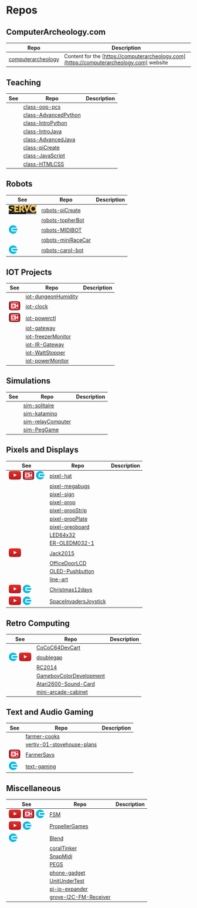 # Repos

## ComputerArcheology.com

| Repo  | Description |
| ----- | ----- |
| [computerarcheology](https://github.com/topherCantrell/computerarcheology) | Content for the [https://computerarcheology.com](https://computerarcheology.com) website |

## Teaching

| See   | Repo  | Description |
| ----- | ----- | ----- |
| | [class-oop-pcs](https://github.com/topherCantrell/class-oop-pcs) | |
| | [class-AdvancedPython](https://github.com/topherCantrell/class-AdvancedPython) | |
| | [class-IntroPython](https://github.com/topherCantrell/class-IntroPython) | |
| | [class-IntroJava](https://github.com/topherCantrell/class-IntroJava) | |
| | [class-AdvancedJava](https://github.com/topherCantrell/class-AdvancedJava) | |
| | [class-piCreate](https://github.com/topherCantrell/class-piCreate) | |
| | [class-JavaScript](https://github.com/topherCantrell/class-JavaScript) | |
| | [class-HTMLCSS](https://github.com/topherCantrell/class-HTMLCSS) | |

## Robots

| See   | Repo  | Description |
| ----- | ----- | ----- |
| [![](art/servo-small.jpg)](https://computerarcheology.com) | [robots-piCreate](https://github.com/topherCantrell/robots-piCreate) | |
| | [robots-topherBot](https://github.com/topherCantrell/robots-topherBot) | |
| ![](art/circuitcellar-small.jpg) | [robots-MIDIBOT](https://github.com/topherCantrell/robots-MIDIBOT) | |
| | [robots-miniRaceCar](https://github.com/topherCantrell/robots-miniRaceCar) | |
| ![](art/circuitcellar-small.jpg) | [robots-carol-bot](https://github.com/topherCantrell/robots-carol-bot) | |

## IOT Projects

| See   | Repo  | Description |
| ----- | ----- | ----- |
| | [iot-dungeonHumidity](https://github.com/topherCantrell/iot-dungeonHumidity) | |
| ![](art/adafruit-small.jpg) | [iot-clock](https://github.com/topherCantrell/iot-clock) | |
| ![](art/adafruit-small.jpg) | [iot-powerctl](https://github.com/topherCantrell/iot-powerctl) | |
| | [iot-gateway](https://github.com/topherCantrell/iot-gateway) | |
| | [iot-freezerMonitor](https://github.com/topherCantrell/iot-freezerMonitor) | |
| | [iot-IR-Gateway](https://github.com/topherCantrell/iot-IR-Gateway) | |
| | [iot-WattStopper](https://github.com/topherCantrell/iot-WattStopper) | |
| | [iot-powerMonitor](https://github.com/topherCantrell/iot-powerMonitor) | |

## Simulations

| See   | Repo  | Description |
| ----- | ----- | ----- |
| | [sim-solitaire](https://github.com/topherCantrell/sim-solitaire) | |
| | [sim-katamino](https://github.com/topherCantrell/sim-katamino) | |
| | [sim-relayComputer](https://github.com/topherCantrell/sim-relayComputer) | |
| | [sim-PegGame](https://github.com/topherCantrell/sim-PegGame) | |

## Pixels and Displays

| See   | Repo  | Description |
| ----- | ----- | ----- |
| ![](art/youtube-small.jpg) ![](art/adafruit-small.jpg) ![](art/circuitcellar-small.jpg) | [pixel-hat](https://github.com/topherCantrell/pixel-hat) | |
| | [pixel-megabugs](https://github.com/topherCantrell/pixel-megabugs) | |
| | [pixel-sign](https://github.com/topherCantrell/pixel-sign) | |
| | [pixel-prop](https://github.com/topherCantrell/pixel-prop) | |
| | [pixel-propStrip](https://github.com/topherCantrell/pixel-propStrip) | |
| | [pixel-propPlate](https://github.com/topherCantrell/pixel-propPlate) | |
| | [pixel-oreoboard](https://github.com/topherCantrell/pixel-oreoboard) | |
| | [LED64x32](https://github.com/topherCantrell/LED64x32) | |
| | [ER-OLEDM032-1](https://github.com/topherCantrell/ER-OLEDM032-1) | |
| ![](art/youtube-small.jpg) | [Jack2015](https://github.com/topherCantrell/Jack2015) | |
| | [OfficeDoorLCD](https://github.com/topherCantrell/OfficeDoorLCD) | |
| | [OLED-Pushbutton](https://github.com/topherCantrell/OLED-Pushbutton) | |
| | [line-art](https://github.com/topherCantrell/line-art) | |
| ![](art/youtube-small.jpg) ![](art/circuitcellar-small.jpg) | [Christmas12days](https://github.com/topherCantrell/Christmas12days) | |
| ![](art/youtube-small.jpg) ![](art/circuitcellar-small.jpg) | [SpaceInvadersJoystick](https://github.com/topherCantrell/SpaceInvadersJoystick) | |

## Retro Computing

| See   | Repo  | Description |
| ----- | ----- | ----- |
| | [CoCoC64DevCart](https://github.com/topherCantrell/CoCoC64DevCart) | |
| ![](art/circuitcellar-small.jpg) ![](art/youtube-small.jpg) | [doublegap](https://github.com/topherCantrell/doublegap) | |
| | [RC2014](https://github.com/topherCantrell/RC2014) | |
| | [GameboyColorDevelopment](https://github.com/topherCantrell/GameboyColorDevelopment) | |
| | [Atari2600-Sound-Card](https://github.com/topherCantrell/Atari2600-Sound-Card) | |
| | [mini-arcade-cabinet](https://github.com/topherCantrell/mini-arcade-cabinet) | |


## Text and Audio Gaming

| See   | Repo  | Description |
| ----- | ----- | ----- |
| | [farmer-cooks](https://github.com/topherCantrell/farmer-cooks) | |
| | [vertiv-01-stovehouse-plans](https://github.com/topherCantrell/vertiv-01-stovehouse-plans) | |
| ![](art/adafruit-small.jpg) | [FarmerSays](https://github.com/topherCantrell/FarmerSays) | |
| ![](art/circuitcellar-small.jpg) | [text-gaming](https://github.com/topherCantrell/text-gaming) | |

## Miscellaneous

| See   | Repo  | Description |
| ----- | ----- | ----- |
| ![](art/youtube-small.jpg) ![](art/adafruit-small.jpg) ![](art/circuitcellar-small.jpg) | [FSM](https://github.com/topherCantrell/FSM) | |
| ![](art/youtube-small.jpg) ![](art/circuitcellar-small.jpg) | [PropellerGames](https://github.com/topherCantrell/PropellerGames) | |
| ![](art/circuitcellar-small.jpg) | [Blend](https://github.com/topherCantrell/Blend) | |
| | [coralTinker](https://github.com/topherCantrell/coralTinker) | |
| | [SnapMidi](https://github.com/topherCantrell/SnapMidi) | |
| | [PEGS](https://github.com/topherCantrell/PEGS) | |
| | [phone-gadget](https://github.com/topherCantrell/phone-gadget) | |
| | [UnitUnderTest](https://github.com/topherCantrell/UnitUnderTest) | |
| | [pi-io-expander](https://github.com/topherCantrell/pi-io-expander) | |
| | [grove-I2C-FM-Receiver](https://github.com/topherCantrell/grove-I2C-FM-Receiver) | |

